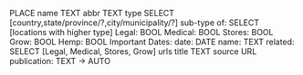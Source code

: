 
PLACE
name TEXT
abbr TEXT
type SELECT [country,state/province/?,city/municipality/?]
sub-type of: SELECT [locations with higher type]
Legal: BOOL
Medical: BOOL
Stores: BOOL
Grow: BOOL
Hemp: BOOL
Important Dates:
	date: DATE
	name: TEXT
	related: SELECT [Legal, Medical, Stores, Grow]
	urls
		title TEXT
		source URL
		publication: TEXT -> AUTO